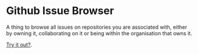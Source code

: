 # Github Issue Browser

A thing to browse all issues on repositories you are associated with, either by owning it, collaborating on it or being within the organisation that owns it.

[Try it out?](http://githubissuebrowser.herokuapp.com/).
